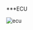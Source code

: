 
***ECU

![ecu](https://user-images.githubusercontent.com/36893768/75676419-2a7ba580-5caf-11ea-9913-9834a610055f.PNG)

